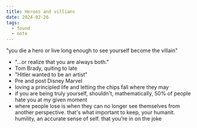 ```yaml
---
title: Heroes and villians
date: 2024-02-26
tags:
  - found
  - note
---
```


"you die a hero or live long enough to see yourself become the villain"

- "…or realize that you are always both."
- Tom Brady, quiting to late
- "Hitler wanted to be an artist"
- Pre and post Disney Marvel
- loving a principled life and letting the chips fall where they may
- if you are being truly yourself, shouldn't, mathematically, 50% of people hate you at my given moment
- where people lose is when they can no longer see themselves from another perspective. that's what important to keep, your humanit. humility, an accurate sense of self. that you're in on the joke
